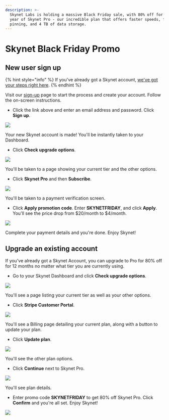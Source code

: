 ```yaml
---
description: >-
  Skynet Labs is holding a massive Black Friday sale, with 80% off for an entire
  year of Skynet Pro - our incredible plan that offers faster speeds, forever
  pinning, and 4 TB of data storage.
---
```


# Skynet Black Friday Promo

## New user sign up

{% hint style="info" %}
If you've already got a Skynet account, [we've got your steps right here](skynet-black-friday-promo.md#upgrade-an-existing-account).
{% endhint %}

Visit our [sign-up](https://account.siasky.net/auth/registration) page to start the process and create your account. Follow the on-screen instructions.

* Click the link above and enter an email address and password. Click **Sign up**.

![](../.gitbook/assets/Register.png)

Your new Skynet account is made! You'll be instantly taken to your Dashboard.

* Click **Check upgrade options**.

![](../.gitbook/assets/Dashboard.png)

You'll be taken to a page showing your current tier and the other options.&#x20;

* Click **Skynet Pro** and then **Subscribe**.

![](<../.gitbook/assets/Pick a plan.png>)

You'll be taken to a payment verification screen.

* Click **Apply promotion code**. Enter **SKYNETFRIDAY**, and click **Apply**. You'll see the price drop from $20/month to $4/month.

![](<../.gitbook/assets/Apply code.png>)

Complete your payment details and you're done. Enjoy Skynet!

## Upgrade an existing account

If you've already got a Skynet Account, you can upgrade to Pro for 80% off for 12 months no matter what tier you are currently using.

* Go to your Skynet Dashboard and click **Check upgrade options**.

![](../.gitbook/assets/Dashboard.png)

You'll see a page listing your current tier as well as your other options.

* Click **Stripe Customer Portal**.

![](<../.gitbook/assets/Stripe Customer Portal.png>)

You'll see a Billing page detailing your current plan, along with a button to update your plan.

* Click **Update plan**.

![](<../.gitbook/assets/Update plan.png>)

You'll see the other plan options.

* Click **Continue** next to Skynet Pro.

![](<../.gitbook/assets/Available plans.png>)

You'll see plan details.

* Enter promo code **SKYNETFRIDAY** to get 80% off Skynet Pro. Click **Confirm** and you're all set. Enjoy Skynet!&#x20;

![](<../.gitbook/assets/Confirm plan.png>)

